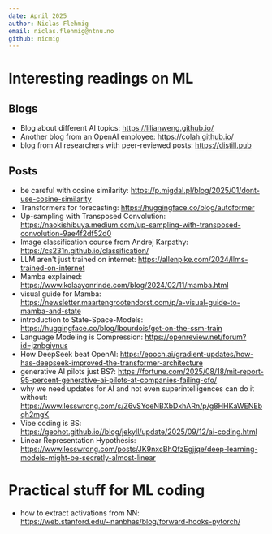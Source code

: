 ```yaml
---
date: April 2025
author: Niclas Flehmig
email: niclas.flehmig@ntnu.no
github: nicmig
---
```

# Interesting readings on ML
## Blogs
- Blog about different AI topics: https://lilianweng.github.io/
- Another blog from an OpenAI employee: https://colah.github.io/
- blog from AI researchers with peer-reviewed posts: https://distill.pub
## Posts
- be careful with cosine similarity: https://p.migdal.pl/blog/2025/01/dont-use-cosine-similarity
- Transformers for forecasting: https://huggingface.co/blog/autoformer
- Up-sampling with Transposed Convolution: https://naokishibuya.medium.com/up-sampling-with-transposed-convolution-9ae4f2df52d0
- Image classification course from Andrej Karpathy: https://cs231n.github.io/classification/
- LLM aren't just trained on internet: https://allenpike.com/2024/llms-trained-on-internet
- Mamba explained: https://www.kolaayonrinde.com/blog/2024/02/11/mamba.html
- visual guide for Mamba: https://newsletter.maartengrootendorst.com/p/a-visual-guide-to-mamba-and-state
- introduction to State-Space-Models: https://huggingface.co/blog/lbourdois/get-on-the-ssm-train
- Language Modeling is Compression: https://openreview.net/forum?id=jznbgiynus
- How DeepSeek beat OpenAI: https://epoch.ai/gradient-updates/how-has-deepseek-improved-the-transformer-architecture
- generative AI pilots just BS?: https://fortune.com/2025/08/18/mit-report-95-percent-generative-ai-pilots-at-companies-failing-cfo/
- why we need updates for AI and not even superintelligences can do it without: https://www.lesswrong.com/s/Z6vSYoeNBXbDxhARn/p/g8HHKaWENEbqh2mgK
- Vibe coding is BS: https://geohot.github.io//blog/jekyll/update/2025/09/12/ai-coding.html
- Linear Representation Hypothesis: https://www.lesswrong.com/posts/JK9nxcBhQfzEgjjqe/deep-learning-models-might-be-secretly-almost-linear
# Practical stuff for ML coding
- how to extract activations from NN: https://web.stanford.edu/~nanbhas/blog/forward-hooks-pytorch/